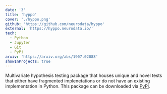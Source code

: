 ```yaml
---
date: '3'
title: 'hyppo'
cover: './hyppo.png'
github: 'https://github.com/neurodata/hyppo'
external: 'https://hyppo.neurodata.io/'
tech:
  - Python
  - Jupyter
  - Git
  - PyPi
arxiv: 'https://arxiv.org/abs/1907.02088'
showInProjects: true
---
```


Multivariate hypothesis testing package that houses unique and novel  tests that either have fragmented implenetations or do not have an existing implementation in Python. This package can be downloaded via [PyPi](https://pypi.org/project/hyppo/).

